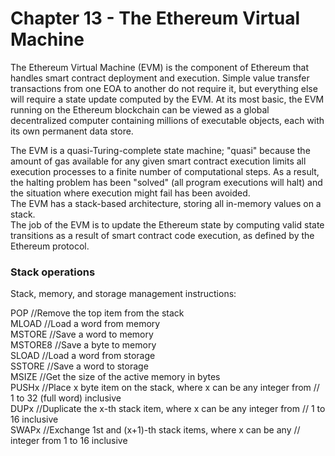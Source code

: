# Chapter 13 - The Ethereum Virtual Machine
The Ethereum Virtual Machine (EVM) is the component of Ethereum that handles smart contract deployment and execution. Simple value transfer transactions from one EOA to another do not require it, but everything else will require a state update computed by the EVM. At its most basic, the EVM running on the Ethereum blockchain can be viewed as a global decentralized computer containing millions of executable objects, each with its own permanent data store.
</br>

The EVM is a quasi-Turing-complete state machine; "quasi" because the amount of gas available for any given smart contract execution limits all execution processes to a finite number of computational steps. As a result, the halting problem has been "solved" (all program executions will halt) and the situation where execution might fail has been avoided.
</br>
The EVM has a stack-based architecture, storing all in-memory values on a stack. 
</br>
The job of the EVM is to update the Ethereum state by computing valid state transitions as a result of smart contract code execution, as defined by the Ethereum protocol. 

### Stack operations
Stack, memory, and storage management instructions:

POP     //Remove the top item from the stack </br>
MLOAD   //Load a word from memory </br>
MSTORE  //Save a word to memory </br>
MSTORE8 //Save a byte to memory </br>
SLOAD   //Load a word from storage </br>
SSTORE  //Save a word to storage </br>
MSIZE   //Get the size of the active memory in bytes </br>
PUSHx   //Place x byte item on the stack, where x can be any integer from
        // 1 to 32 (full word) inclusive </br>
DUPx    //Duplicate the x-th stack item, where x can be any integer from
        // 1 to 16 inclusive </br>
SWAPx   //Exchange 1st and (x+1)-th stack items, where x can be any
        // integer from 1 to 16 inclusive
